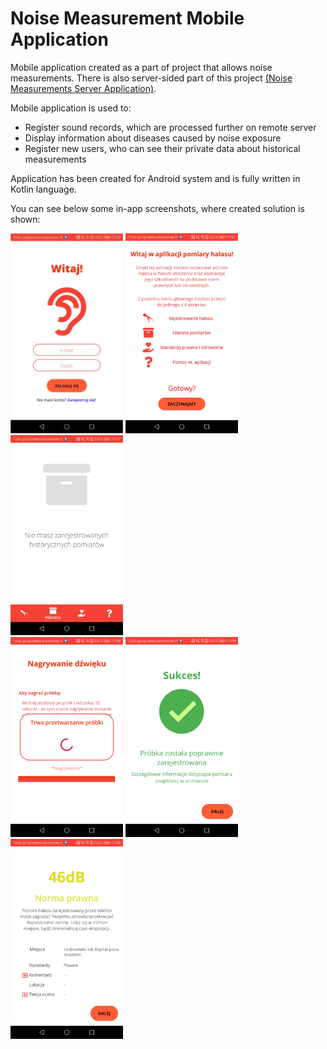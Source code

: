 # Noise Measurement Mobile Application

Mobile application created as a part of project that allows noise measurements. There is also server-sided part of this project [(Noise Measurements Server Application)](https://github.com/DamiCoder/noisemeasurementserver).

Mobile application is used to: 
* Register sound records, which are processed further on remote server
* Display information about diseases caused by noise exposure
* Register new users, who can see their private data about historical measurements 

Application has been created for Android system and is fully written in Kotlin language.

You can see below some in-app screenshots, where created solution is shown:
<br/>

<img src="resources/screenshots/login_view.JPG" alt="Login View screenshot" height="320"/> 
<img src="resources/screenshots/app_tour.jpg" alt="App Tour View screenshot" height="320"/> 
<img src="resources/screenshots/empty_archive.jpg" alt="Empty Archive View screenshot" height="320"/>
<br/>
<img src="resources/screenshots/processing_in_progress.jpg" alt="Probe Processing In Progress View screenshot" height="320"/> 
<img src="resources/screenshots/success.jpg" alt="Probe Processing Success View screenshot" height="320"/> 
<img src="resources/screenshots/registered_probe.jpg" alt="Probe Details View screenshot" height="320"/> 
